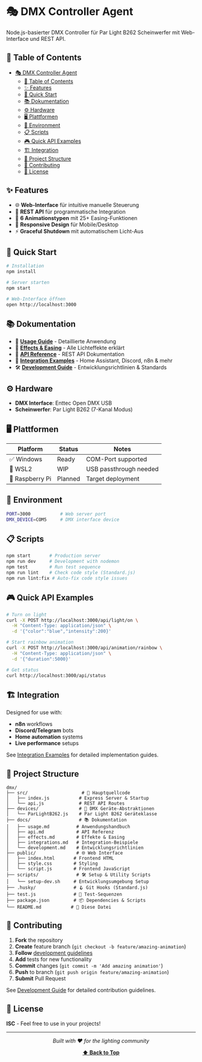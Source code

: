 # 🎭 DMX Controller Agent

Node.js-basierter DMX Controller für Par Light B262 Scheinwerfer mit Web-Interface und REST API.

## 📑 Table of Contents

- [🎭 DMX Controller Agent](#-dmx-controller-agent)
  - [📑 Table of Contents](#-table-of-contents)
  - [✨ Features](#-features)
  - [🚀 Quick Start](#-quick-start)
  - [📚 Dokumentation](#-dokumentation)
  - [⚙️ Hardware](#️-hardware)
  - [🖥️ Plattformen](#️-plattformen)
  - [🔧 Environment](#-environment)
  - [📋 Scripts](#-scripts)
  - [🎮 Quick API Examples](#-quick-api-examples)
  - [🏗️ Integration](#️-integration)
  - [📁 Project Structure](#-project-structure)
  - [🤝 Contributing](#-contributing)
  - [📄 License](#-license)

## ✨ Features

- 🌐 **Web-Interface** für intuitive manuelle Steuerung
- 🔌 **REST API** für programmatische Integration  
- 🎨 **6 Animationstypen** mit 25+ Easing-Funktionen
- 📱 **Responsive Design** für Mobile/Desktop
- ⚡ **Graceful Shutdown** mit automatischem Licht-Aus

## 🚀 Quick Start

```bash
# Installation
npm install

# Server starten
npm start

# Web-Interface öffnen
open http://localhost:3000
```

## 📚 Dokumentation

- 📖 **[Usage Guide](docs/usage.md)** - Detaillierte Anwendung
- 🎪 **[Effects & Easing](docs/effects.md)** - Alle Lichteffekte erklärt
- 🔌 **[API Reference](docs/api.md)** - REST API Dokumentation
- 🔗 **[Integration Examples](docs/integrations.md)** - Home Assistant, Discord, n8n & mehr
- 🛠️ **[Development Guide](docs/development.md)** - Entwicklungsrichtlinien & Standards

## ⚙️ Hardware

- **DMX Interface**: Enttec Open DMX USB
- **Scheinwerfer**: Par Light B262 (7-Kanal Modus)

## 🖥️ Plattformen

| Platform | Status | Notes |
|----------|--------|-------|
| ✅ Windows | Ready | COM-Port supported |
| 🚧 WSL2 | WIP | USB passthrough needed |
| 🎯 Raspberry Pi | Planned | Target deployment |

## 🔧 Environment

```bash
PORT=3000           # Web server port
DMX_DEVICE=COM5     # DMX interface device
```

## 📋 Scripts

```bash
npm start       # Production server
npm run dev     # Development with nodemon  
npm test        # Run test sequence
npm run lint    # Check code style (Standard.js)
npm run lint:fix # Auto-fix code style issues
```

## 🎮 Quick API Examples

```bash
# Turn on light
curl -X POST http://localhost:3000/api/light/on \
  -H "Content-Type: application/json" \
  -d '{"color":"blue","intensity":200}'

# Start rainbow animation
curl -X POST http://localhost:3000/api/animation/rainbow \
  -H "Content-Type: application/json" \
  -d '{"duration":5000}'

# Get status
curl http://localhost:3000/api/status
```

## 🏗️ Integration

Designed for use with:
- **n8n** workflows
- **Discord/Telegram** bots
- **Home automation** systems
- **Live performance** setups

See [Integration Examples](docs/integrations.md) for detailed implementation guides.

## 📁 Project Structure

```
dmx/
├── src/                    # 🎯 Hauptquellcode
│   ├── index.js           # Express Server & Startup
│   └── api.js             # REST API Routes
├── devices/               # 🔌 DMX Geräte-Abstraktionen  
│   └── ParLightB262.js    # Par Light B262 Geräteklasse
├── docs/                  # 📚 Dokumentation
│   ├── usage.md          # Anwendungshandbuch
│   ├── api.md            # API Referenz
│   ├── effects.md        # Effekte & Easing
│   ├── integrations.md   # Integration-Beispiele
│   └── development.md    # Entwicklungsrichtlinien
├── public/               # 🌐 Web Interface
│   ├── index.html       # Frontend HTML
│   ├── style.css        # Styling
│   └── script.js        # Frontend JavaScript
├── scripts/              # 🛠️ Setup & Utility Scripts
│   └── setup-dev.sh     # Entwicklungsumgebung Setup
├── .husky/              # 🪝 Git Hooks (Standard.js)
├── test.js              # 🧪 Test-Sequenzen
├── package.json         # 📦 Dependencies & Scripts
└── README.md           # 📖 Diese Datei
```

## 🤝 Contributing

1. **Fork** the repository
2. **Create** feature branch (`git checkout -b feature/amazing-animation`)
3. **Follow** [development guidelines](docs/development.md)
4. **Add** tests for new functionality
5. **Commit** changes (`git commit -m 'Add amazing animation'`)
6. **Push** to branch (`git push origin feature/amazing-animation`)
7. **Submit** Pull Request

See [Development Guide](docs/development.md) for detailed contribution guidelines.

## 📄 License

**ISC** - Feel free to use in your projects!

---

<div align="center">

*Built with ❤️ for the lighting community*

**[⬆ Back to Top](#-dmx-controller-agent)**

</div>